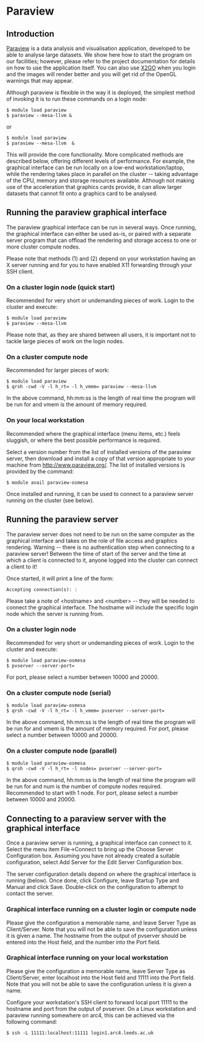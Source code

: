 # Paraview 

## Introduction

[Paraview](http://www.paraview.org/) is a data analysis and
visualisation application, developed to be able to analyse large
datasets. We show here how to start the program on our facilities;
however, please refer to the project documentation for details on how to
use the application itself.  You can also use
[X2GO](../getting_started/x2go)
when you login and the images will render better and you will get rid of
the OpenGL warnings that may appear.

Although paraview is flexible in the way it is deployed, the simplest
method of invoking it is to run these commands on a login node:

    $ module load paraview
    $ paraview --mesa-llvm &

or

    $ module load paraview
    $ paraview --mesa-llvm  &

This will provide the core functionality. More complicated methods are
described below, offering different levels of performance. For example,
the graphical interface can be run locally on a low-end
workstation/laptop, while the rendering takes place in parallel on the
cluster -- taking advantage of the CPU, memory and storage resources
available. Although not making use of the acceleration that graphics
cards provide, it can allow larger datasets that cannot fit onto a
graphics card to be analysed.

## Running the paraview graphical interface

The paraview graphical interface can be run in several ways. Once
running, the graphical interface can either be used as-is, or paired
with a separate server program that can offload the rendering and
storage access to one or more cluster compute nodes.

Please note that methods (1) and (2) depend on your workstation having
an X server running and for you to have enabled X11 forwarding through
your SSH client.

### On a cluster login node (quick start)

Recommended for very short or undemanding pieces of work. Login to the
cluster and execute:

    $ module load paraview
    $ paraview --mesa-llvm 

Please note that, as they are shared between all users, it is important
not to tackle large pieces of work on the login nodes.

### On a cluster compute node

Recommended for larger pieces of work:

    $ module load paraview
    $ qrsh -cwd -V -l h_rt= -l h_vmem= paraview --mesa-llvm

In the above command, hh:mm:ss is the length of real time the program
will be run for and vmem is the amount of memory required.

### On your local workstation

Recommended where the graphical interface (menu items, etc.) feels
sluggish, or where the best possible performance is required.

Select a version number from the list of installed versions of the
paraview server, then download and install a copy of that version
appropriate to your machine from <http://www.paraview.org/>. The list of
installed versions is provided by the command:

    $ module avail paraview-osmesa

Once installed and running, it can be used to connect to a paraview
server running on the cluster (see below).

## Running the paraview server

The paraview server does not need to be run on the same computer as the
graphical interface and takes on the role of file access and graphics
rendering. Warning -- there is no authentication step when connecting to
a paraview server! Between the time of start of the server and the time
at which a client is connected to it, anyone logged into the cluster can
connect a client to it!

Once started, it will print a line of the form:

    Accepting connection(s): :

Please take a note of \<hostname\> and \<number\> -- they will be needed
to connect the graphical interface. The hostname will include the specific
login node which the server is running from.

### On a cluster login node

Recommended for very short or undemanding pieces of work. Login to the
cluster and execute:

    $ module load paraview-osmesa
    $ pvserver --server-port=

For port, please select a number between 10000 and 20000.

### On a cluster compute node (serial)

    $ module load paraview-osmesa
    $ qrsh -cwd -V -l h_rt= -l h_vmem= pvserver --server-port=

In the above command, hh:mm:ss is the length of real time the program
will be run for and vmem is the amount of memory required. For port,
please select a number between 10000 and 20000.

### On a cluster compute node (parallel)

    $ module load paraview-osmesa
    $ qrsh -cwd -V -l h_rt= -l nodes= pvserver --server-port=

In the above command, hh:mm:ss is the length of real time the program
will be run for and num is the number of compute nodes required.
Recommended to start with 1 node. For port, please select a number
between 10000 and 20000.

## Connecting to a paraview server with the graphical interface

Once a paraview server is running, a graphical interface can connect to
it. Select the menu item File-\>Connect to bring up the Choose Server
Configuration box. Assuming you have not already created a suitable
configuration, select Add Server for the Edit Server Configuration box.

The server configuration details depend on where the graphical interface
is running (below). Once done, click Configure, leave Startup Type and
Manual and click Save. Double-click on the configuration to attempt to
contact the server.

### Graphical interface running on a cluster login or compute node

Please give the configuration a memorable name, and leave Server Type as
Client/Server. Note that you will not be able to save the configuration
unless it is given a name. The hostname from the output of pvserver
should be entered into the Host field, and the number into the Port
field.

### Graphical interface running on your local workstation

Please give the configuration a memorable name, leave Server Type as
Client/Server, enter localhost into the Host field and 11111 into the
Port field. Note that you will not be able to save the configuration
unless it is given a name.

Configure your workstation's SSH client to forward local port 11111 to
the hostname and port from the output of pvserver. On a Linux
workstation and paraview running somewhere on arc4, this can be achieved
via the following command:

    $ ssh -L 11111:localhost:11111 login1.arc4.leeds.ac.uk
